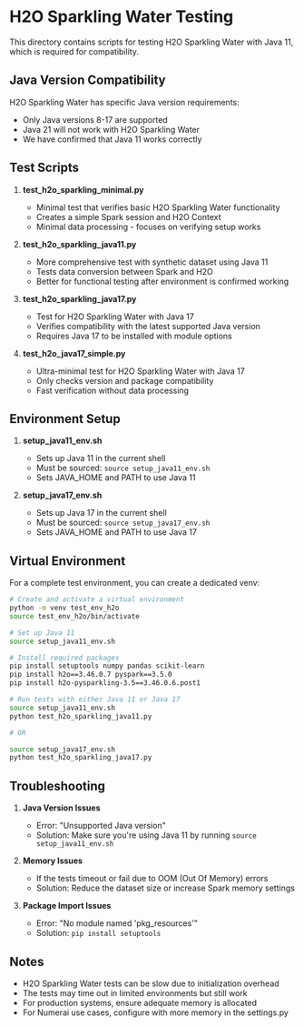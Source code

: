 # H2O Sparkling Water Testing

This directory contains scripts for testing H2O Sparkling Water with Java 11, which is required for compatibility.

## Java Version Compatibility

H2O Sparkling Water has specific Java version requirements:
- Only Java versions 8-17 are supported
- Java 21 will not work with H2O Sparkling Water
- We have confirmed that Java 11 works correctly

## Test Scripts

1. **test_h2o_sparkling_minimal.py**
   - Minimal test that verifies basic H2O Sparkling Water functionality
   - Creates a simple Spark session and H2O Context
   - Minimal data processing - focuses on verifying setup works

2. **test_h2o_sparkling_java11.py**
   - More comprehensive test with synthetic dataset using Java 11
   - Tests data conversion between Spark and H2O
   - Better for functional testing after environment is confirmed working

3. **test_h2o_sparkling_java17.py**
   - Test for H2O Sparkling Water with Java 17
   - Verifies compatibility with the latest supported Java version
   - Requires Java 17 to be installed with module options

4. **test_h2o_java17_simple.py**
   - Ultra-minimal test for H2O Sparkling Water with Java 17
   - Only checks version and package compatibility
   - Fast verification without data processing

## Environment Setup

1. **setup_java11_env.sh**
   - Sets up Java 11 in the current shell
   - Must be sourced: `source setup_java11_env.sh`
   - Sets JAVA_HOME and PATH to use Java 11

2. **setup_java17_env.sh**
   - Sets up Java 17 in the current shell
   - Must be sourced: `source setup_java17_env.sh`
   - Sets JAVA_HOME and PATH to use Java 17

## Virtual Environment

For a complete test environment, you can create a dedicated venv:

```bash
# Create and activate a virtual environment
python -m venv test_env_h2o
source test_env_h2o/bin/activate

# Set up Java 11
source setup_java11_env.sh

# Install required packages
pip install setuptools numpy pandas scikit-learn
pip install h2o==3.46.0.7 pyspark==3.5.0
pip install h2o-pysparkling-3.5==3.46.0.6.post1

# Run tests with either Java 11 or Java 17
source setup_java11_env.sh
python test_h2o_sparkling_java11.py

# OR

source setup_java17_env.sh
python test_h2o_sparkling_java17.py
```

## Troubleshooting

1. **Java Version Issues**
   - Error: "Unsupported Java version"
   - Solution: Make sure you're using Java 11 by running `source setup_java11_env.sh`

2. **Memory Issues**
   - If the tests timeout or fail due to OOM (Out Of Memory) errors
   - Solution: Reduce the dataset size or increase Spark memory settings

3. **Package Import Issues**
   - Error: "No module named 'pkg_resources'"
   - Solution: `pip install setuptools`

## Notes

- H2O Sparkling Water tests can be slow due to initialization overhead
- The tests may time out in limited environments but still work
- For production systems, ensure adequate memory is allocated
- For Numerai use cases, configure with more memory in the settings.py